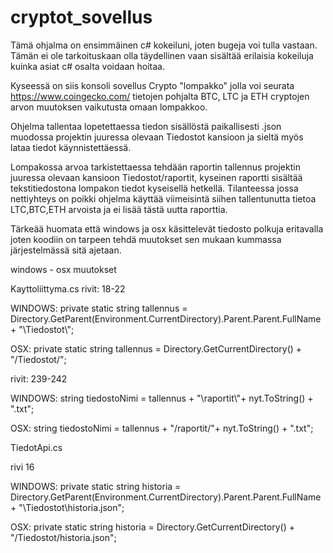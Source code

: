 # cryptot_sovellus



Tämä ohjalma on ensimmäinen c# kokeiluni, joten bugeja voi tulla vastaan. 
Tämän ei ole tarkoituskaan olla täydellinen vaan sisältää erilaisia kokeiluja kuinka asiat c# osalta voidaan hoitaa.

Kyseessä on siis konsoli sovellus Crypto "lompakko" jolla voi seurata https://www.coingecko.com/ tietojen pohjalta BTC, LTC ja ETH cryptojen arvon muutoksen vaikutusta omaan lompakkoo.

Ohjelma tallentaa lopetettaessa tiedon sisällöstä paikallisesti .json muodossa projektin juuressa olevaan Tiedostot kansioon ja sieltä myös lataa tiedot käynnistettäessä.

Lompakossa arvoa tarkistettaessa tehdään raportin tallennus projektin juuressa olevaan kansioon Tiedostot/raportit, kyseinen raportti sisältää tekstitiedostona lompakon tiedot kyseisellä hetkellä. 
Tilanteessa jossa nettiyhteys on poikki ohjelma käyttää viimeisintä siihen tallentunutta tietoa LTC,BTC,ETH arvoista ja ei lisää tästä uutta raporttia. 

Tärkeää huomata että windows ja osx käsittelevät tiedosto polkuja eritavalla joten koodiin on tarpeen tehdä muutokset sen mukaan kummassa järjestelmässä sitä ajetaan.

windows - osx muutokset

Kayttoliittyma.cs
rivit: 18-22

WINDOWS: 
private static string tallennus = Directory.GetParent(Environment.CurrentDirectory).Parent.Parent.FullName + "\\Tiedostot\\";

OSX:
private static string tallennus = Directory.GetCurrentDirectory() + "/Tiedostot/";

rivit: 239-242

WINDOWS:
string tiedostoNimi = tallennus + "\\raportit\\"+ nyt.ToString() + ".txt";

OSX:
string tiedostoNimi = tallennus + "/raportit/"+ nyt.ToString() + ".txt";

TiedotApi.cs

rivi 16 

WINDOWS:
private static string historia = Directory.GetParent(Environment.CurrentDirectory).Parent.Parent.FullName + "\\Tiedostot\\historia.json";

OSX:
private static string historia = Directory.GetCurrentDirectory() + "/Tiedostot/historia.json";
